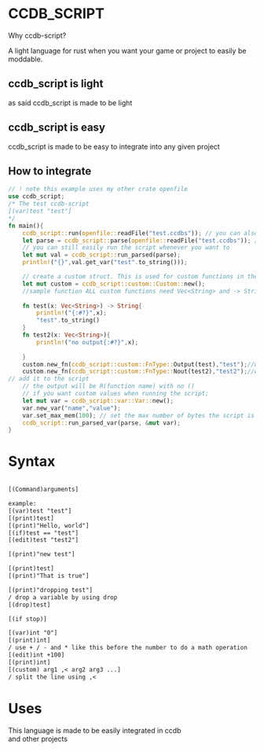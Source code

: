 # CCDB_SCRIPT  
  
Why ccdb-script?  
  
A light language for rust when you want your game or project to easily be moddable.
  
## ccdb_script is light  
  
as said ccdb_script is made to be light  

## ccdb_script is easy  
  
ccdb_script is made to be easy to integrate into any given project  
  
## How to integrate  
  
```rust
// ! note this example uses my other crate openfile 
use ccdb_script;
/* The test ccdb-script 
[(var)test "test"]
*/
fn main(){
    ccdb_script::run(openfile::readFile("test.ccdbs")); // you can also get val from this
    let parse = ccdb_script::parse(openfile::readFile("test.ccdbs")); // if you split it up this way you only need to parse once and then 
    // you can still easily run the script whenever you want to 
    let mut val = ccdb_script::run_parsed(parse);
    println!("{}",val.get_var("test".to_string()));

    // create a custom struct. This is used for custom functions in the script that are linked to rust
    let mut custom = ccdb_script::custom::Custom::new();
    //sample function ALL custom functions need Vec<String> and -> String as their only in and outputs
  
    fn test(x: Vec<String>) -> String{
        println!("{:#?}",x);
        "test".to_string()
    }
    fn test2(x: Vec<String>){
        println!("no output{:#?}",x);
       
    }
    custom.new_fn(ccdb_script::custom::FnType::Output(test),"test");//with output 
    custom.new_fn(ccdb_script::custom::FnType::Nout(test2),"test2");//without output
// add it to the script
    // the output will be R(function name) with no ()
    // if you want custom values when running the script;
    let mut var = ccdb_script::var::Var::new();
    var.new_var("name","value");
    var.set_max_mem(100); // set the max number of bytes the script is allowed to use if you set it to 0 it will be infinite(default)
    ccdb_script::run_parsed_var(parse, &mut var);
}
```
  
# Syntax
  
```txt

[(Command)arguments]

example: 
[(var)test "test"]
[(print)test]
[(print)"Hello, world"]
[(if)test == "test"]
[(edit)test "test2"]

[(print)"new test"]

[(print)test]
[(print)"That is true"]

[(print)"dropping test"]
/ drop a variable by using drop
[(drop)test]

[(if stop)]

[(var)int "0"]
[(print)int]
/ use + / - and * like this before the number to do a math operation
[(edit)int +100]
[(print)int]
[(custom) arg1 ,< arg2 arg3 ...]
/ split the line using ,<

```
  
# Uses  
  
This language is made to be easily integrated in ccdb  
and other projects  
